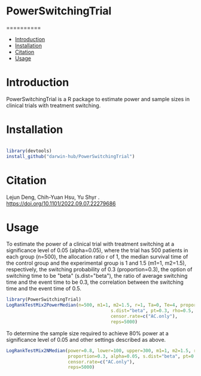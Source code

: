 # PowerSwitchingTrial
==========
* [Introduction](#introduction)
* [Installation](#installation)
* [Citation](#citation)
* [Usage](#Usage)

<a name="introduction"/>

# Introduction

PowerSwitchingTrial is a R package to estimate power and sample sizes in clinical trials with treatment switching.

<a name="installation"/>

# Installation

```R

library(devtools)
install_github("darwin-hub/PowerSwitchingTrial")
```


<a name="citation"/>

# Citation

 Lejun Deng, Chih-Yuan Hsu, Yu Shyr . https://doi.org/10.1101/2022.09.07.22279686
 

<a name="Usage"/>

# Usage

To estimate the power of a clinical trial with treatment switching at a significance level of 0.05 (alpha=0.05), where the trial has 500 patients in each group (n=500), the allocation ratio r of 1, the median survival time of the control group and the experimental group is 1 and 1.5 (m1=1, m2=1.5), respectively, the switching probability of 0.3 (proportion=0.3), the option of switching time to be "beta" (s.dist="beta"), the ratio of average switching time and the event time to be 0.3, the correlation between the switching time and the event time of 0.5. 

```R
library(PowerSwitchingTrial)
LogRankTestMix2PowerMedian(n=500, m1=1, m2=1.5, r=1, Ta=0, Te=4, proportion=0.3, alpha=0.05, 
                                       s.dist="beta", pt=0.3, rho=0.5,
                                       censor.rate=c("AC.only"),
                                       reps=5000)
```

To determine the sample size required to achieve 80% power at a significance level of 0.05 and other settings described as above. 
```R
LogRankTestMix2NMedian(power=0.8, lower=100, upper=300, m1=1, m2=1.5, r=1, Ta=0, Te=4, 
                       proportion=0.3, alpha=0.05, s.dist="beta", pt=0.3, rho=0.5,
                       censor.rate=c("AC.only"),
                       reps=5000)
```
